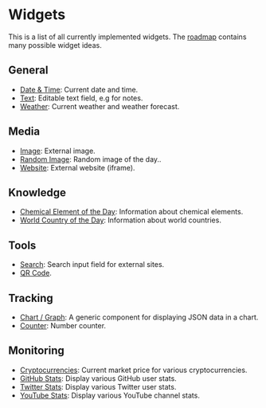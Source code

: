 # Widgets

This is a list of all currently implemented widgets. The [roadmap](../roadmap/README.md) contains many possible widget ideas.

## General

- [Date & Time](date-time.md): Current date and time.
- [Text](text.md): Editable text field, e.g for notes.
- [Weather](weather.md): Current weather and weather forecast.

## Media

- [Image](image.md): External image.
- [Random Image](random-image.md): Random image of the day..
- [Website](website.md): External website (iframe).

## Knowledge

- [Chemical Element of the Day](totd-chemical-elements.md): Information about chemical elements.
- [World Country of the Day](totd-world-countries.md): Information about world countries.

## Tools

- [Search](search.md): Search input field for external sites.
- [QR Code](qr-code.md).

## Tracking

- [Chart / Graph](chart.md): A generic component for displaying JSON data in a chart.
- [Counter](counter.md): Number counter.

## Monitoring

- [Cryptocurrencies](cryptocurrencies.md): Current market price for various cryptocurrencies.
- [GitHub Stats](github-stats.md): Display various GitHub user stats.
- [Twitter Stats](twitter-stats.md): Display various Twitter user stats.
- [YouTube Stats](youtube-stats.md): Display various YouTube channel stats.
